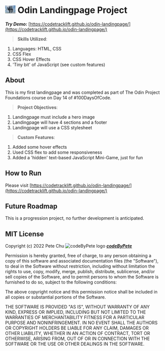 # <img src='./img1.jpg' height='25px'> Odin Landingpage Project

***Try Demo:*** [https://codetracklift.github.io/odin-landingpage/](https://codetracklift.github.io/odin-landingpage/)

>**Skills Utilized**:
<ol>
    <li>Languages: HTML, CSS</li>
    <li>CSS Flex</li>
    <li>CSS Hover Effects</li>
    <li>'Tiny bit' of JavaScript (see custom features)</li>
</ol>

## About
This is my first landingpage and was completed as part of The Odin Project Foundations course on Day 14 of #100DaysOfCode.

>**Project Objectives**:
<ol>
    <li>Landingpage must include a hero image</li>
    <li>Landingpage will have 4 sections and a footer</li>
    <li>Landingpage will use a CSS stylesheet</li>
</ol>

>**Custom Features**:
<ol>
    <li>Added some hover effects</li>
    <li>Used CSS flex to add some responsiveness</li>
    <li>Added a 'hidden' text-based JavaScript Mini-Game, just for fun</li>
</ol>

## How to Run
Please visit [https://codetracklift.github.io/odin-landingpage/](https://codetracklift.github.io/odin-landingpage/)

## Future Roadmap
This is a progression project, no further development is anticipated.

## MIT License

Copyright (c) 2022 Pete Chu <img src='https://www.codebypete.com/pics/pharma2code_icon.gif' alt='codeByPete logo' width='25'> ***[codeByPete](https://www.codebypete.com/)***

Permission is hereby granted, free of charge, to any person obtaining a copy of this software and associated documentation files (the "Software"), to deal in the Software without restriction, including without limitation the rights to use, copy, modify, merge, publish, distribute, sublicense, and/or sell copies of the Software, and to permit persons to whom the Software is furnished to do so, subject to the following conditions:

The above copyright notice and this permission notice shall be included in all copies or substantial portions of the Software.

THE SOFTWARE IS PROVIDED "AS IS", WITHOUT WARRANTY OF ANY KIND, EXPRESS OR IMPLIED, INCLUDING BUT NOT LIMITED TO THE WARRANTIES OF MERCHANTABILITY FITNESS FOR A PARTICULAR PURPOSE AND NONINFRINGEMENT. IN NO EVENT SHALL THE AUTHORS OR COPYRIGHT HOLDERS BE LIABLE FOR ANY CLAIM, DAMAGES OR OTHER LIABILITY, WHETHER IN AN ACTION OF CONTRACT, TORT OR OTHERWISE, ARISING FROM, OUT OF OR IN CONNECTION WITH THE SOFTWARE OR THE USE OR OTHER DEALINGS IN THE SOFTWARE.
